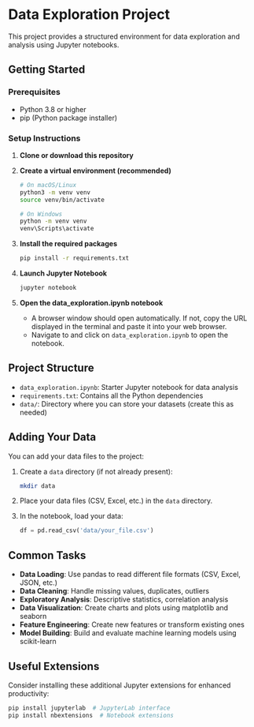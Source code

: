 # Data Exploration Project

This project provides a structured environment for data exploration and analysis using Jupyter notebooks.

## Getting Started

### Prerequisites

- Python 3.8 or higher
- pip (Python package installer)

### Setup Instructions

1. **Clone or download this repository**

2. **Create a virtual environment (recommended)**

   ```bash
   # On macOS/Linux
   python3 -m venv venv
   source venv/bin/activate

   # On Windows
   python -m venv venv
   venv\Scripts\activate
   ```

3. **Install the required packages**

   ```bash
   pip install -r requirements.txt
   ```

4. **Launch Jupyter Notebook**

   ```bash
   jupyter notebook
   ```

5. **Open the data_exploration.ipynb notebook**
   - A browser window should open automatically. If not, copy the URL displayed in the terminal and paste it into your web browser.
   - Navigate to and click on `data_exploration.ipynb` to open the notebook.

## Project Structure

- `data_exploration.ipynb`: Starter Jupyter notebook for data analysis
- `requirements.txt`: Contains all the Python dependencies
- `data/`: Directory where you can store your datasets (create this as needed)

## Adding Your Data

You can add your data files to the project:

1. Create a `data` directory (if not already present):

   ```bash
   mkdir data
   ```

2. Place your data files (CSV, Excel, etc.) in the `data` directory.

3. In the notebook, load your data:
   ```python
   df = pd.read_csv('data/your_file.csv')
   ```

## Common Tasks

- **Data Loading**: Use pandas to read different file formats (CSV, Excel, JSON, etc.)
- **Data Cleaning**: Handle missing values, duplicates, outliers
- **Exploratory Analysis**: Descriptive statistics, correlation analysis
- **Data Visualization**: Create charts and plots using matplotlib and seaborn
- **Feature Engineering**: Create new features or transform existing ones
- **Model Building**: Build and evaluate machine learning models using scikit-learn

## Useful Extensions

Consider installing these additional Jupyter extensions for enhanced productivity:

```bash
pip install jupyterlab  # JupyterLab interface
pip install nbextensions  # Notebook extensions
```
